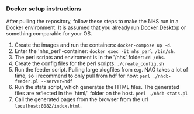 ### Docker setup instructions

After pulling the repository, follow these steps to make the NHS run in a Docker environment. It is assumed that you already run [Docker Desktop](https://www.docker.com/products/docker-desktop) or something comparable for your OS.

1. Create the images and run the containers: `docker-compose up -d`. 
2. Enter the 'nhs_perl'-container: `docker exec -it nhs_perl /bin/sh`. 
3. The perl scripts and enviroment is in the '/nhs' folder: `cd /nhs`.
4. Create the config files for the perl scripts: `./create_config.sh`
4. Run the feeder script. Pulling large xlogfiles from e.g. NAO takes a lot of time, so i recommend to only pull from hdf for now: `perl ./nhdb-feeder.pl --server=hdf`
5. Run the stats script, which generates the HTML files. The generated files are reflected in the 'html/' folder on the host. `perl ./nhdb-stats.pl` 
6. Call the generated pages from the browser from the url `localhost:8082/index.html`.